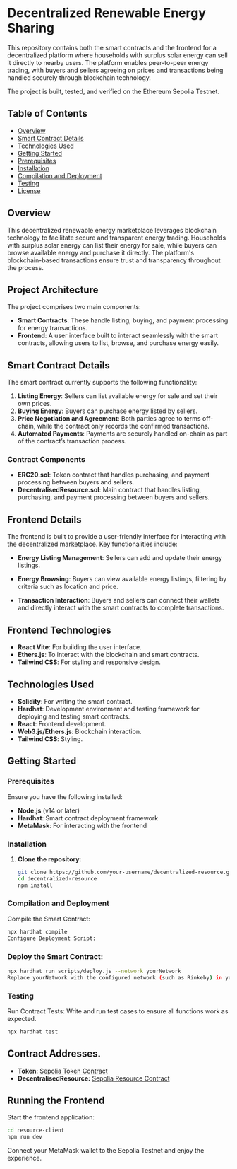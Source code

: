 # Decentralized Renewable Energy Sharing

This repository contains both the smart contracts and the frontend for a decentralized platform where households with surplus solar energy can sell it directly to nearby users. The platform enables peer-to-peer energy trading, with buyers and sellers agreeing on prices and transactions being handled securely through blockchain technology.

The project is built, tested, and verified on the Ethereum Sepolia Testnet.

## Table of Contents

- [Overview](#overview)
- [Smart Contract Details](#smart-contract-details)
- [Technologies Used](#technologies-used)
- [Getting Started](#getting-started)
- [Prerequisites](#prerequisites)
- [Installation](#installation)
- [Compilation and Deployment](#compilation-and-deployment)
- [Testing](#testing)
- [License](#license)

## Overview

This decentralized renewable energy marketplace leverages blockchain technology to facilitate secure and transparent energy trading. Households with surplus solar energy can list their energy for sale, while buyers can browse available energy and purchase it directly. The platform's blockchain-based transactions ensure trust and transparency throughout the process.

## Project Architecture

The project comprises two main components:

- **Smart Contracts**: These handle listing, buying, and payment processing for energy transactions.
- **Frontend**: A user interface built to interact seamlessly with the smart contracts, allowing users to list, browse, and purchase energy easily.

## Smart Contract Details

The smart contract currently supports the following functionality:

1. **Listing Energy**: Sellers can list available energy for sale and set their own prices.
2. **Buying Energy**: Buyers can purchase energy listed by sellers.
3. **Price Negotiation and Agreement**: Both parties agree to terms off-chain, while the contract only records the confirmed transactions.
4. **Automated Payments**: Payments are securely handled on-chain as part of the contract’s transaction process.

### Contract Components

- **ERC20.sol**: Token contract that handles purchasing, and payment processing between buyers and sellers.
- **DecentralisedResource.sol**: Main contract that handles listing, purchasing, and payment processing between buyers and sellers.

## Frontend Details

The frontend is built to provide a user-friendly interface for interacting with the decentralized marketplace. Key functionalities include:

- **Energy Listing Management**: Sellers can add and update their energy listings.
- **Energy Browsing**: Buyers can view available energy listings, filtering by criteria such as location and price.

- **Transaction Interaction**: Buyers and sellers can connect their wallets and directly interact with the smart contracts to complete transactions.


## Frontend Technologies

- **React Vite**: For building the user interface.
- **Ethers.js**: To interact with the blockchain and smart contracts.
- **Tailwind CSS**: For styling and responsive design.

## Technologies Used

- **Solidity**: For writing the smart contract.
- **Hardhat**: Development environment and testing framework for deploying and testing smart contracts.
- **React**: Frontend development.
- **Web3.js/Ethers.js**: Blockchain interaction.
- **Tailwind CSS**: Styling.

## Getting Started

### Prerequisites

Ensure you have the following installed:

- **Node.js** (v14 or later)
- **Hardhat**: Smart contract deployment framework
- **MetaMask**: For interacting with the frontend

### Installation

1. **Clone the repository:**
   ```bash
   git clone https://github.com/your-username/decentralized-resource.git
   cd decentralized-resource
   npm install
   ```

### Compilation and Deployment

Compile the Smart Contract:

```bash
npx hardhat compile
Configure Deployment Script:
```

### Deploy the Smart Contract:

```bash
npx hardhat run scripts/deploy.js --network yourNetwork
Replace yourNetwork with the configured network (such as Rinkeby) in your Hardhat config file.
```

### Testing

Run Contract Tests: Write and run test cases to ensure all functions work as expected.

```bash
npx hardhat test
```

## Contract Addresses.

- **Token**: [ Sepolia Token Contract](https://sepolia.etherscan.io/address/0xcDE4288aEb296A8E6C536041398B164659d3Dd28)
- **DecentralisedResource:** [ Sepolia Resource Contract](https://sepolia.etherscan.io/address/0x98FD3b5A2aaAC11dFf931427Addf86D926C985A8)

## Running the Frontend

Start the frontend application:

```bash
cd resource-client
npm run dev
```

Connect your MetaMask wallet to the Sepolia Testnet and enjoy the experience.
